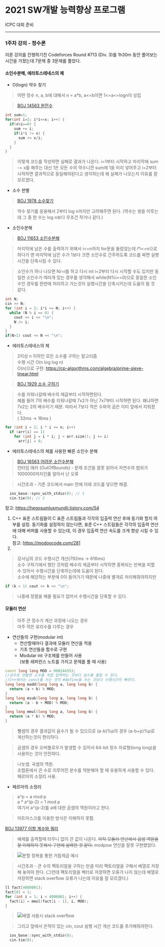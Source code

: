 # 2021 SW개발 능력향상 프로그램

ICPC 대회 준비

---

### 1주차 강의 - 정수론

이론 강의를 진행하기전 Codeforces Round #713 (Div. 3)를 1h30m 동안 풀어보는 시간을 가졌는데 7문제 중 3문제를 풀었다.

#### 소인수분해, 에라토스테네스의 체

- O(logn) 약수 찾기

> 어떤 정수 n, a, b에 대해서
> n = a\*b, a<=b이면 1<=a<=logn이 성립

> [BOJ 14563 완전수](https://www.acmicpc.net/problem/14563)

```c++
int sum=1;
for(int i=2; i*i<=x; i++) {
  if(x%i==0) {
    sum += i;
    if(i*i != x) {
      sum += x/i;
    }
  }
}
```

> 이렇게 코드를 작성하면 실패로 결과가 나온다.
> i=1부터 시작하고 마지막에 sum -= x를 해주는 대신 1은 모든 수의 약수니깐 sum에 1을 미리 넣어주고 i=2부터 시작하면 결과적으로 동일해야된다고 생각하는데 왜 실패가 나오는지 이유를 잘 모르겠다.

- 소수 판별

> [BOJ 1978 소수찾기](https://www.acmicpc.net/problem/1978)

> 약수 찾기를 응용해서 2부터 log n까지만 고려해주면 된다. (약수는 쌍을 이루는데 그 중 한 수는 log n보다 무조건 작거나 같다.)

- 소인수분해

> [BOJ 11653 소인수분해](https://www.acmicpc.net/problem/11653)

> 마지막에 남은 수를 출력하기 위해서 i<=n까지 for문을 돌렸었는데 i\*i<=n으로 하다가 맨 마지막에 남은 수가 1보다 크면 소인수로 간주하도록 코드를 짜면 실행시간을 단축시킬 수 있다.

> 소인수가 하나 나오면 N/=i를 하고 다시 int i=2부터 다시 시작할 수도 있지만 동일한 소인수가 여러개 있는 경우를 생각해서 while(N%i==0)으로 동일한 소인수인 경우를 한번에 처리하고 가는것이 실행시간을 단축시키는데 도움이 될 것 같다.

```c++
int N;
cin >> N;
for (int i = 2; i*i <= N; i++) {
  while (N % i == 0) {
    cout << i << "\n";
    N /= i;
  }
}
if(N>1) cout << N << "\n";
```

- 에라토스테네스의 체

> 2이상 n 이하인 모든 소수를 구하는 알고리즘  
> 수행 시간 O(n log log n)  
> O(n)으로 구현: https://cp-algorithms.com/algebra/prime-sieve-linear.html

> [BOJ 1929 소수 구하기](https://www.acmicpc.net/problem/1929)

> 수를 지워나갈때 배수의 제곱부터 시작하면된다.  
> 예를 들어 7의 배수를 지워나갈때 7x2가 아닌 7x7부터 시작하면 된다. 왜냐하면 7x2는 2의 배수이기 때문. 따라서 7보다 작은 수와의 곱은 이미 앞에서 지워졌다.  
> ( 32ms -> 16ms )

```c++
for (int i = 2; i * i <= n; i++)
  if (arr[i] == 1)
    for (int j = i * i; j < arr.size(); j += i)
      arr[j] = 0;
```

- 에라토스테네스의 체를 사용한 빠른 소인수 분해

> [BOJ 16563 어려운 소인수분해](https://www.acmicpc.net/problem/16563)  
> 런타임 에러 (OutOfBounds) - 문제 조건을 잘못 읽어서 자연수의 범위가 1000000까지인줄 알아서 난 오류

> 시간초과 - 기존 코드에서 main 안에 아래 코드를 넣으면 해결.

```c++
  ios_base::sync_with_stdio(0); // 1
  cin.tie(0); // 2
```

참고: https://hegosumluxmundij.tistory.com/54

1. C++ 표준 스트림들이 C 표준 스트림들과 각각의 입출력 연산 후에 동기화 할지 여부를 설정. 동기화를 설정하지 않는다면, 표준 C++ 스트림들은 각각의 입출력 연산에 대해 버퍼를 사용할 수 있는데, 이 경우 입출력 연산 속도를 크게 향상 시킬 수 있다.  
   참고: https://modoocode.com/281
2.

> 강사님의 코드 수행시간 개선(792ms -> 616ms)  
> 소수 구하기에서 했던 것처럼 배수의 제곱부터 시작하면 중복되는 반복을 피할 수 있어서 수행시간을 단축하는데에 도움이 된다.  
> 소수에 해당하는 부분에 0이 들어가기 때문에 나중에 별개로 처리해줘야하지만

```c++
if (k > 1) cout << k << "\n";
```

> 나중에 정렬을 해줄 필요가 없어서 수행시간을 단축할 수 있다.

#### 모둘러 연산

> 아주 큰 정수가 계산 과정에 나오는 경우  
> 아주 작은 유리수를 다루는 경우

- 연산들의 구현(modular int)
  - 연산할때마다 결과에 모듈러 연산을 적용
  - 기초 연산들을 함수로 구현
  - Modular int 구조체를 만들어 사용  
    (보통 레퍼런스 노트를 가지고 문제를 풀 때 사용)

```c++
const long long MOD = 998244353;
//상수로 만들면 소수를 직접 입력하는 것보다 실수를 줄일 수 있다.
//C++에서는 const를 쓰는 것이 #define을 쓰는 것보다 수행시간이 빠르다.
long long madd(long long a, long long b) {
  return (a + b) % MOD;
}
long long msub(long long a, long long b) {
  return (a - b + MOD) % MOD;
}
long long mmul(long long a, long long b) {
  return (a * b) % MOD;
}
```

> 뺄셈의 경우 결과값이 음수가 될 수 있으므로 (a-b)%p의 경우 (a-b+p)%p로 게산하는것이 편리하다.

> 곱셈의 경우 오버플로우가 발생할 수 있어서 64-bit 정수 자료형(long long)을 사용하는 것이 안전하다.

> 나눗셈. 곡셈의 역원.  
> 조합론에서 큰 수로 이루어진 분수를 약분해야 할 때 유용하게 사용할 수 있다.  
> 페르마의 소정리 사용.

- 페르마의 소정리

> a^p = a mod p  
> a \* a^(p-2) = 1 mod p  
> 여기서 a^(p-2)를 a에 대한 곰셈의 역원이라고 한다.

> 미트마스크를 이용한 방식은 이해하지 못함.

[BOJ 13977 이항 계수와 쿼리](https://www.acmicpc.net/problem/13977)

> 예제를 출력할때 터무니 없이 큰 값이 나온다. <del>아직 모듈러 연산에서 곱셈 역원을 잘 이해하지 못해서 구현에 실패한 것 같다.</del> modpow 연산을 잘못 구현했었다.

> ![분할 정복을 통한 거듭제곱 예시](./pow_example.jpg)

> 시간초과 - 큰 수의 팩토리얼을 구하는 만큼 미리 팩토리얼을 구해서 배열로 저장해 놓아야 한다.
> (그런데 팩토리얼을 벡터로 저장하면 오류가 나지 않는데 배열로 저장하면 stack overflow 오류가 나는데 이유를 잘 모르겠다.)

```c++
ll fact[4000001];
fact[0] = 1;
for (int i = 1; i < 4000001; i++) {
  fact[i] = mmul(fact[i - 1], i, MOD);
}
```

> ![배열 사용시 stack overflow](./stack_overflow.png)

> 그리고 앞에서 쓴적이 있는 cin, cout 실행 시간 개선 코드를 추가해줘야한다.

```c++
  ios_base::sync_with_stdio(0);
  cin.tie(0);
```
